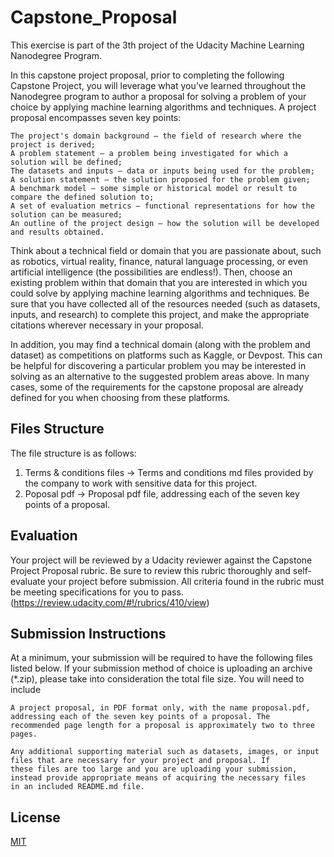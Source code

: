 # Capstone_Proposal


This exercise is part of the 3th project of the Udacity Machine Learning Nanodegree Program. 

In this capstone project proposal, prior to completing the following Capstone Project, you will leverage what you’ve learned 
throughout the Nanodegree program to author a proposal for solving a problem of your choice by applying machine learning algorithms
and techniques. A project proposal encompasses seven key points:

    The project's domain background — the field of research where the project is derived;
    A problem statement — a problem being investigated for which a solution will be defined;
    The datasets and inputs — data or inputs being used for the problem;
    A solution statement — the solution proposed for the problem given;
    A benchmark model — some simple or historical model or result to compare the defined solution to;
    A set of evaluation metrics — functional representations for how the solution can be measured;
    An outline of the project design — how the solution will be developed and results obtained.

Think about a technical field or domain that you are passionate about, such as robotics, virtual reality, finance, natural language 
processing, or even artificial intelligence (the possibilities are endless!). Then, choose an existing problem within that domain
that you are interested in which you could solve by applying machine learning algorithms and techniques. Be sure that you have 
collected all of the resources needed (such as datasets, inputs, and research) to complete this project, and make the appropriate
citations wherever necessary in your proposal.

In addition, you may find a technical domain (along with the problem and dataset) as competitions on platforms such as Kaggle,
or Devpost. This can be helpful for discovering a particular problem you may be interested in solving as an alternative to the 
suggested problem areas above. In many cases, some of the requirements for the capstone proposal are already defined for you when 
choosing from these platforms. 


## Files Structure 

The file structure is as follows:

1. Terms & conditions files -> Terms and conditions md files  provided by the company to work with sensitive data for this project. 
2. Poposal pdf -> Proposal pdf file, addressing each of the seven key points of a proposal. 


## Evaluation

Your project will be reviewed by a Udacity reviewer against the Capstone Project Proposal rubric. Be sure to review this rubric 
thoroughly and self-evaluate your project before submission. All criteria found in the rubric must be meeting specifications for 
you to pass. (https://review.udacity.com/#!/rubrics/410/view)


 ## Submission Instructions
 
At a minimum, your submission will be required to have the following files listed below. If your submission method of choice is 
uploading an archive (*.zip), please take into consideration the total file size. You will need to include

    A project proposal, in PDF format only, with the name proposal.pdf, addressing each of the seven key points of a proposal. The
    recommended page length for a proposal is approximately two to three pages.
    
    Any additional supporting material such as datasets, images, or input files that are necessary for your project and proposal. If 
    these files are too large and you are uploading your submission, instead provide appropriate means of acquiring the necessary files
    in an included README.md file.


## License
[MIT](https://choosealicense.com/licenses/mit/)
